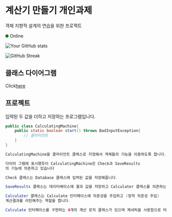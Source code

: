 # 계산기 만들기 개인과제
객체 지향적 설계의 연습을 위한 프로젝트



<div style="width: 10px; height: 10px; background-color: green; border-radius: 50%; display: inline-block;"></div> Online


![Your GitHub stats](https://github-readme-stats.vercel.app/api?username=YourGitHubUsername&show_icons=true&theme=radical)

![GitHub Streak](https://github-readme-streak-stats.herokuapp.com/?user=YourGitHubUsername&theme=dark)


## 클래스 다이어그램
Click[here](https://img1.daumcdn.net/thumb/R1280x0/?scode=mtistory2&fname=https%3A%2F%2Fblog.kakaocdn.net%2Fdn%2FrCqeZ%2FbtsKGSi4dmH%2FjsBrg2B5dnHeYh5lqIcGAk%2Fimg.png)



## 프로젝트
입력된 두 값을 더하고 저장하는 프로그램입니다.

```java
public class CalculatingMachine{
    public static boolean start() throws BadInputException{
        // 클라이언트
    }
}

CalculatingMachine을 클라이언트 클래스로 지정해서 객체들의 기능을 이용하도록 합니다.

다이어 그램에 표시했듯이 CalculatingMachine은 Check과 SaveResults
의 기능에 의존하고 있습니다

Check 클래스는 Database 클래스에 입력된 값을 저장해줍니다.

SaveResults 클래스는 데이터베이스에 결과 값을 저장하고 Calculater 클래스를 의존하는 것으로 클라이언트에서 SaveResults를 통해서 Calculater의 기능을 호출할수 있게 했습니다.

Calculater 클래스는 Calculate 인터페이스에 의존성을 주입하고 (정적 의존성 주입)
계산결과를 리턴해주는 역할을 합니다.

Calculate 인터페이스를 구현하는 4개의 계산 로직 클래스가 있으며 제네릭을 사용함으로 타입안정성을 조금 더 향상 시켜주었습니다.

